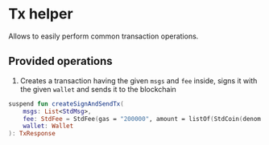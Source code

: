 # Tx helper
Allows to easily perform common transaction operations.
## Provided operations
1. Creates a transaction having the given `msgs` and `fee` inside, signs it with the given `wallet` and sends it to the blockchain

```kotlin
suspend fun createSignAndSendTx(
    msgs: List<StdMsg>,
    fee: StdFee = StdFee(gas = "200000", amount = listOf(StdCoin(denom = "ucommercio", amount = "1000"))),
    wallet: Wallet
): TxResponse
```
